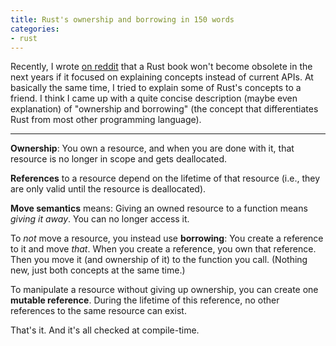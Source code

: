 ```yaml
---
title: Rust's ownership and borrowing in 150 words
categories:
- rust
---
```

Recently, I wrote [on reddit](https://www.reddit.com/r/rust/comments/4vfzvc/list_of_rust_books/d5y8i0o?context=3) that a Rust book won't become obsolete in the next years if it focused on explaining concepts instead of current APIs. At basically the same time, I tried to explain some of Rust's concepts to a friend. I think I came up with a quite concise description (maybe even explanation) of "ownership and borrowing" (the concept that differentiates Rust from most other programming language).

- - -

**Ownership**: You own a resource, and when you are done with it, that resource is no longer in scope and gets deallocated.

**References** to a resource depend on the lifetime of that resource (i.e., they are only valid until the resource is deallocated).

**Move semantics** means: Giving an owned resource to a function means _giving it away_. You can no longer access it.

To _not_ move a resource, you instead use **borrowing**: You create a reference to it and move _that_. When you create a reference, you own that reference. Then you move it (and ownership of it) to the function you call. (Nothing new, just both concepts at the same time.)

To manipulate a resource without giving up ownership, you can create one **mutable reference**. During the lifetime of this reference, no other references to the same resource can exist.

That's it. And it's all checked at compile-time.
